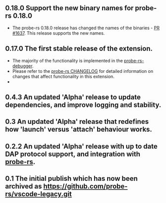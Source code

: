 ## 0.18.0 Support the new binary names for probe-rs 0.18.0
- The probe-rs 0.18.0 release has changed the names of the binaries - [PR #1637](https://github.com/probe-rs/probe-rs/pull/1637). This release supports the new names. 

## 0.17.0 The first stable release of the extension. 
- The majority of the functionality is implemented in the [probe-rs-debugger](https://github.com/probe-rs/probe-rs/tree/master/debugger).
- Please refer to the [probe-rs CHANGELOG](https://github.com/probe-rs/probe-rs/blob/master/CHANGELOG.md) for detailed information on changes that affect functionality in this extension.
- 

## 0.4.3 An updated 'Alpha' release to update dependencies, and improve logging and stability.

## 0.3 An updated 'Alpha' release that redefines how 'launch' versus 'attach' behaviour works.

## 0.2.2 An updated 'Alpha' release with up to date DAP protocol support, and integration with [probe-rs](https://github.com/probe-rs/probe-rs). 

## 0.1 The initial publish which has now been archived as https://github.com/probe-rs/vscode-legacy.git
